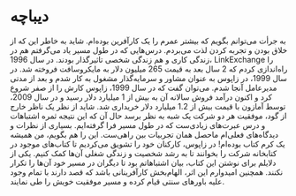 # دیباچه
به جرأت می‌توانم بگویم که بیشتر عمرم را یک کارآفرین بوده‌ام. شاید به خاطر این که از خلاق بودن و تجربه کردن لذت می‌بردم. درس‌هایی که در طول مسیر یاد می‌گرفتم هم در زندگی کاری و هم زندگی شخصی تاثیرگذار بودند.
در سال 1996، LinkExchange را راه‌اندازی کردم که 2 سال بعد به قیمت 265 میلیون دلار به مایکروسافت فروخته شد. 
در سال 1999، در زاپوس به عنوان مشاور و سرمایه‌گذار مشغول به کار شدم و بعد از مدتی مدیرعامل آنجا شدم. می‌توان گفت که در سال 1999، زاپوس کارش را از صفر شروع کرد و اکنون درآمد فروش سالانه آن به بیش از 1 میلیارد دلار رسید و در سال 2009، توسط آمازون با قیمت بیش از 1.2 میلیارد دلار خریداری شد. 
شاید از نظر یک ناظر خارج از گود، موفقیت هر دو شرکت یک شبه به نظر برسد حال آن که این نتیجه ثمره اشتباهات و درس‌ عبرت‌های زیادی‌ست که در طول مسیر  فرا گرفته‌ایم.
بسیاری از نظرات و دیدگاه‌های فعلی‌ام ماحصل همان تجربیات بین راهی‌ست. این را هم بگویم، من همیشه یک کرم کتاب بوده‌ام! در زاپوس، کارکنان خود را تشویق می‌کردیم تا کتاب‌های موجود در کتابخانه شرکت را بخوانند تا به رشد شخصیت و زندگی شغلی آن‌ها کمک کنیم. 
یکی از دلایلم برای نوشتن این کتاب، بیان اشتباهاتم بود تا دیگران در مسیر خود آن‌ها را تکرار نکنند. 
همچنین امیدوارم این اثر، الهام‌بخش کارآفرینانی باشد که قصد دارند با تمام وجود علیه باورهای سنتی قیام کرده و مسیر موفقیت خویش را طی نمایند. 
